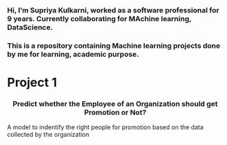 ### Hi, I’m Supriya Kulkarni, worked as a software professional for 9 years. Currently collaborating for MAchine learning, DataScience.
### This is a repository containing Machine learning projects done by me for learning, academic purpose.

# Project 1

### <center>Predict whether the Employee of an Organization should get Promotion or Not?</center>
A model to indentify the right people for promotion based on the data collected by the organization
